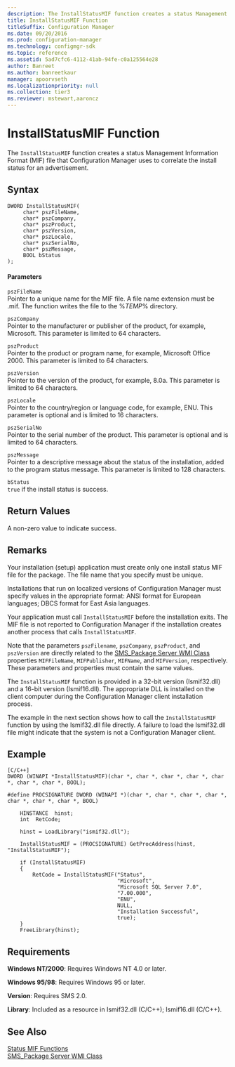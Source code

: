 ```yaml
---
description: The InstallStatusMIF function creates a status Management Information Format (MIF) file that Configuration Manager uses to correlate the install status for an advertisement.
title: InstallStatusMIF Function
titleSuffix: Configuration Manager
ms.date: 09/20/2016
ms.prod: configuration-manager
ms.technology: configmgr-sdk
ms.topic: reference
ms.assetid: 5ad7cfc6-4112-41ab-94fe-c0a125564e28
author: Banreet
ms.author: banreetkaur
manager: apoorvseth
ms.localizationpriority: null
ms.collection: tier3
ms.reviewer: mstewart,aaroncz 
---
```

# InstallStatusMIF Function
The `InstallStatusMIF` function creates a status Management Information Format (MIF) file that Configuration Manager uses to correlate the install status for an advertisement.  

## Syntax  

```  
DWORD InstallStatusMIF(  
     char* pszFileName,  
     char* pszCompany,  
     char* pszProduct,  
     char* pszVersion,  
     char* pszLocale,  
     char* pszSerialNo,  
     char* pszMessage,  
     BOOL bStatus  
);  
```  

#### Parameters  
 `pszFileName`  
 Pointer to a unique name for the MIF file. A file name extension must be .mif. The function writes the file to the %*TEMP*% directory.  

 `pszCompany`  
 Pointer to the manufacturer or publisher of the product, for example, Microsoft. This parameter is limited to 64 characters.  

 `pszProduct`  
 Pointer to the product or program name, for example, Microsoft Office 2000. This parameter is limited to 64 characters.  

 `pszVersion`  
 Pointer to the version of the product, for example, 8.0a. This parameter is limited to 64 characters.  

 `pszLocale`  
 Pointer to the country/region or language code, for example, ENU. This parameter is optional and is limited to 16 characters.  

 `pszSerialNo`  
 Pointer to the serial number of the product. This parameter is optional and is limited to 64 characters.  

 `pszMessage`  
 Pointer to a descriptive message about the status of the installation, added to the program status message. This parameter is limited to 128 characters.  

 `bStatus`  
 `true` if the install status is success.  

## Return Values  
 A non-zero value to indicate success.  

## Remarks  
 Your installation (setup) application must create only one install status MIF file for the package. The file name that you specify must be unique.  

 Installations that run on localized versions of Configuration Manager must specify values in the appropriate format: ANSI format for European languages; DBCS format for East Asia languages.  

 Your application must call `InstallStatusMIF` before the installation exits. The MIF file is not reported to Configuration Manager if the installation creates another process that calls `InstallStatusMIF`.  

 Note that the parameters `pszFilename`, `pszCompany`, `pszProduct`, and `pszVersion` are directly related to the [SMS_Package Server WMI Class](../../../../../develop/reference/core/servers/configure/sms_package-server-wmi-class.md) properties `MIFFileName`, `MIFPublisher`, `MIFName`, and `MIFVersion`, respectively. These parameters and properties must contain the same values.  

 The `InstallStatusMIF` function is provided in a 32-bit version (Ismif32.dll) and a 16-bit version (Ismif16.dll). The appropriate DLL is installed on the client computer during the Configuration Manager client installation process.  

 The example in the next section shows how to call the `InstallStatusMIF` function by using the Ismif32.dll file directly. A failure to load the Ismif32.dll file might indicate that the system is not a Configuration Manager client.  

## Example  

```  
[C/C++]  
DWORD (WINAPI *InstallStatusMIF)(char *, char *, char *, char *, char *, char *, char *, BOOL);  

#define PROCSIGNATURE DWORD (WINAPI *)(char *, char *, char *, char *, char *, char *, char *, BOOL)  

    HINSTANCE  hinst;  
    int  RetCode;  

    hinst = LoadLibrary("ismif32.dll");  

    InstallStatusMIF = (PROCSIGNATURE) GetProcAddress(hinst, "InstallStatusMIF");  

    if (InstallStatusMIF)  
    {  
        RetCode = InstallStatusMIF("Status",  
                                   "Microsoft",  
                                   "Microsoft SQL Server 7.0",  
                                   "7.00.000",  
                                   "ENU",  
                                   NULL,  
                                   "Installation Successful",  
                                   true);  
    }  
    FreeLibrary(hinst);   
```  

## Requirements  
 **Windows NT/2000**: Requires Windows NT 4.0 or later.  

 **Windows 95/98**: Requires Windows 95 or later.  

 **Version**: Requires SMS 2.0.  

 **Library**: Included as a resource in Ismif32.dll (C/C++); Ismif16.dll (C/C++).  

## See Also  
 [Status MIF Functions](../../../../../develop/reference/core/servers/manage/status-mif-functions.md)   
 [SMS_Package Server WMI Class](../../../../../develop/reference/core/servers/configure/sms_package-server-wmi-class.md)
